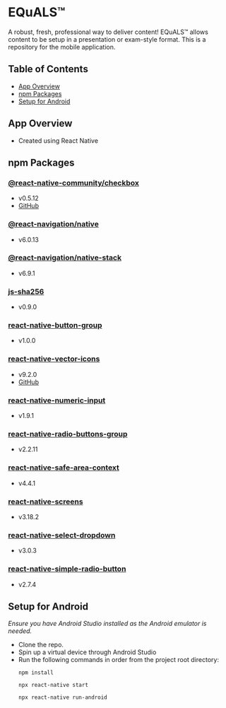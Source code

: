 # EQuALS™
A robust, fresh, professional way to deliver content! EQuALS™ allows content to be setup in a presentation or exam-style format. This is a repository for the mobile application.
## Table of Contents
- [App Overview](#app-overview)
- [npm Packages](#npm-packages)
- [Setup for Android](#setup-for-android)
## App Overview
- Created using React Native

## npm Packages

### [@react-native-community/checkbox](https://www.npmjs.com/package/@react-native-community/checkbox)
- v0.5.12
- [GitHub](https://github.com/react-native-checkbox/react-native-checkbox)

### [@react-navigation/native](https://www.npmjs.com/package/@react-navigation/native)
  - v6.0.13

### [@react-navigation/native-stack](https://www.npmjs.com/package/@react-navigation/native-stack)
  - v6.9.1

### [js-sha256](https://www.npmjs.com/package/js-sha256)
  - v0.9.0

### [react-native-button-group](https://www.npmjs.com/package/react-native-button-group)
  - v1.0.0

### [react-native-vector-icons](https://www.npmjs.com/package/react-native-vector-icons)
  - v9.2.0
  - [GitHub](https://github.com/oblador/react-native-vector-icons)

### [react-native-numeric-input](https://www.npmjs.com/package/react-native-numeric-input)
  - v1.9.1

### [react-native-radio-buttons-group](https://www.npmjs.com/package/react-native-radio-buttons-group)
  - v2.2.11

### [react-native-safe-area-context](https://www.npmjs.com/package/react-native-safe-area-context)
  - v4.4.1

### [react-native-screens](https://www.npmjs.com/package/react-native-screens)
  - v3.18.2

### [react-native-select-dropdown](https://www.npmjs.com/package/react-native-select-dropdown)
  - v3.0.3

### [react-native-simple-radio-button](https://www.npmjs.com/package/react-native-simple-radio-button)
  - v2.7.4

## Setup for Android
*Ensure you have Android Studio installed as the Android emulator is needed.*
- Clone the repo.
- Spin up a virtual device through Android Studio
- Run the following commands in order from the project root directory:
  ```
  npm install
  ```
  ```
  npx react-native start
  ```
  ```
  npx react-native run-android
  ```